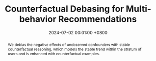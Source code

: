 ---
title:          "Counterfactual Debasing for Multi-behavior Recommendations"
date:           2024-07-02 00:01:00 +0800
selected:       false
pub:            "International Conference on Database Systems for Advanced Applications"
pub_date:       "2024"
abstract: >-
  We debias the negative effects of unobserved confounders with stable counterfactual reasoning, which models the stable trend within the stratum of users and is enhanced with counterfactual examples.  
cover:          /paper_figure/sirui_dasfa.jpg
authors:
  - Sirui Huang
  - Qian Li
  - Xiangmeng Wang
  - Dianer Yu
  - Guandong Xu
  - Qing Li
links:
  Paper: https://link.springer.com/chapter/10.1007/978-981-97-5555-4_11
---
